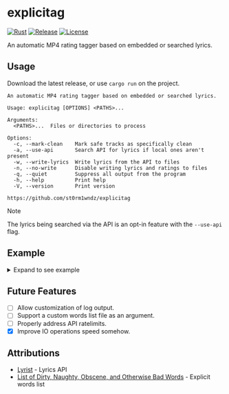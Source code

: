 # explicitag

[![Rust](https://github.com/st0rmw1ndz/explicitag/workflows/Rust/badge.svg)](https://github.com/st0rmw1ndz/explicitag/actions/workflows/rust.yml)
[![Release](https://img.shields.io/github/v/release/st0rmw1ndz/explicitag)](https://github.com/st0rmw1ndz/explicitag/releases/latest)
[![License](https://img.shields.io/github/license/st0rmw1ndz/explicitag)](https://github.com/st0rmw1ndz/explicitag/blob/main/LICENSE)

An automatic MP4 rating tagger based on embedded or searched lyrics.

## Usage

Download the latest release, or use `cargo run` on the project.

```
An automatic MP4 rating tagger based on embedded or searched lyrics.

Usage: explicitag [OPTIONS] <PATHS>...

Arguments:
  <PATHS>...  Files or directories to process

Options:
  -c, --mark-clean    Mark safe tracks as specifically clean
  -a, --use-api       Search API for lyrics if local ones aren't present
  -w, --write-lyrics  Write lyrics from the API to files
  -n, --no-write      Disable writing lyrics and ratings to files
  -q, --quiet         Suppress all output from the program
  -h, --help          Print help
  -V, --version       Print version

https://github.com/st0rm1wndz/explicitag
```

> [!NOTE]
> The lyrics being searched via the API is an opt-in feature with the `--use-api` flag.

## Example

<details>
  <summary>Expand to see example</summary>
  <br>

  ```
[2024-02-23T12:00:05Z INFO  explicitag] Running with 403 words marked as explicit.
[2024-02-23T12:00:05Z INFO  explicitag] D:\Files\Music Library\CAKE\(1996) Fashion Nugget\1.01 - Frank Sinatra.m4a - (Local) Inoffensive
[2024-02-23T12:00:05Z INFO  explicitag] D:\Files\Music Library\CAKE\(1996) Fashion Nugget\1.02 - The Distance.m4a - (Local) Explicit
[2024-02-23T12:00:05Z INFO  explicitag] D:\Files\Music Library\CAKE\(1996) Fashion Nugget\1.03 - Friend Is a Four Letter Word.m4a - (Local) Inoffensive
[2024-02-23T12:00:05Z INFO  explicitag] D:\Files\Music Library\CAKE\(1996) Fashion Nugget\1.04 - Open Book.m4a - (Local) Inoffensive
[2024-02-23T12:00:05Z INFO  explicitag] D:\Files\Music Library\CAKE\(1996) Fashion Nugget\1.05 - Daria.m4a - (Local) Inoffensive
[2024-02-23T12:00:05Z INFO  explicitag] D:\Files\Music Library\CAKE\(1996) Fashion Nugget\1.06 - Race Car Ya‐Yas.m4a - (Local) Inoffensive
[2024-02-23T12:00:05Z INFO  explicitag] D:\Files\Music Library\CAKE\(1996) Fashion Nugget\1.07 - I Will Survive.m4a - (Local) Inoffensive
[2024-02-23T12:00:05Z INFO  explicitag] D:\Files\Music Library\CAKE\(1996) Fashion Nugget\1.08 - Stickshifts and Safetybelts.m4a - (Local) Inoffensive
[2024-02-23T12:00:05Z INFO  explicitag] D:\Files\Music Library\CAKE\(1996) Fashion Nugget\1.09 - Perhaps, Perhaps, Perhaps.m4a - (Local) Inoffensive
[2024-02-23T12:00:05Z INFO  explicitag] D:\Files\Music Library\CAKE\(1996) Fashion Nugget\1.10 - It’s Coming Down.m4a - (Local) Inoffensive
[2024-02-23T12:00:05Z INFO  explicitag] D:\Files\Music Library\CAKE\(1996) Fashion Nugget\1.11 - Nugget.m4a - (Local) Explicit
[2024-02-23T12:00:05Z INFO  explicitag] D:\Files\Music Library\CAKE\(1996) Fashion Nugget\1.12 - She’ll Come Back to Me.m4a - (Local) Inoffensive
[2024-02-23T12:00:05Z INFO  explicitag] D:\Files\Music Library\CAKE\(1996) Fashion Nugget\1.13 - Italian Leather Sofa.m4a - (Local) Inoffensive
[2024-02-23T12:00:05Z INFO  explicitag] D:\Files\Music Library\CAKE\(1996) Fashion Nugget\1.14 - Sad Songs and Waltzes.m4a - (Local) Inoffensive
[2024-02-23T12:00:05Z INFO  explicitag] D:\Files\Music Library\CAKE\(1998) Prolonging the Magic\1.01 - Satan Is My Motor.m4a - (Local) Inoffensive
[2024-02-23T12:00:05Z INFO  explicitag] D:\Files\Music Library\CAKE\(1998) Prolonging the Magic\1.02 - Mexico.m4a - (Local) Inoffensive
[2024-02-23T12:00:05Z INFO  explicitag] D:\Files\Music Library\CAKE\(1998) Prolonging the Magic\1.03 - Never There.m4a - (Local) Inoffensive
[2024-02-23T12:00:05Z INFO  explicitag] D:\Files\Music Library\CAKE\(1998) Prolonging the Magic\1.04 - Guitar.m4a - (Local) Inoffensive
[2024-02-23T12:00:05Z INFO  explicitag] D:\Files\Music Library\CAKE\(1998) Prolonging the Magic\1.05 - You Turn the Screws.m4a - (Local) Inoffensive
[2024-02-23T12:00:05Z INFO  explicitag] D:\Files\Music Library\CAKE\(1998) Prolonging the Magic\1.06 - Walk on By.m4a - (Local) Inoffensive
[2024-02-23T12:00:05Z INFO  explicitag] D:\Files\Music Library\CAKE\(1998) Prolonging the Magic\1.07 - Sheep Go to Heaven.m4a - (Local) Inoffensive
[2024-02-23T12:00:05Z INFO  explicitag] D:\Files\Music Library\CAKE\(1998) Prolonging the Magic\1.08 - When You Sleep.m4a - (Local) Inoffensive
[2024-02-23T12:00:05Z INFO  explicitag] D:\Files\Music Library\CAKE\(1998) Prolonging the Magic\1.09 - Hem of Your Garment.m4a - (Local) Inoffensive
[2024-02-23T12:00:05Z INFO  explicitag] D:\Files\Music Library\CAKE\(1998) Prolonging the Magic\1.10 - Alpha Beta Parking Lot.m4a - (Local) Inoffensive
[2024-02-23T12:00:05Z INFO  explicitag] D:\Files\Music Library\CAKE\(1998) Prolonging the Magic\1.11 - Let Me Go.m4a - (Local) Inoffensive
[2024-02-23T12:00:05Z INFO  explicitag] D:\Files\Music Library\CAKE\(1998) Prolonging the Magic\1.12 - Cool Blue Reason.m4a - (Local) Inoffensive
[2024-02-23T12:00:05Z INFO  explicitag] D:\Files\Music Library\CAKE\(1998) Prolonging the Magic\1.13 - Where Would I Be_.m4a - (Local) Inoffensive
[2024-02-23T12:00:05Z INFO  explicitag] D:\Files\Music Library\CAKE\(2001) Comfort Eagle\1.01 - Opera Singer.m4a - (Local) Inoffensive
[2024-02-23T12:00:05Z INFO  explicitag] D:\Files\Music Library\CAKE\(2001) Comfort Eagle\1.02 - Meanwhile, Rick James….m4a - (Local) Explicit
[2024-02-23T12:00:05Z INFO  explicitag] D:\Files\Music Library\CAKE\(2001) Comfort Eagle\1.03 - Shadow Stabbing.m4a - (Local) Inoffensive
[2024-02-23T12:00:05Z INFO  explicitag] D:\Files\Music Library\CAKE\(2001) Comfort Eagle\1.04 - Short Skirt_Long Jacket.m4a - (Local) Explicit
[2024-02-23T12:00:05Z INFO  explicitag] D:\Files\Music Library\CAKE\(2001) Comfort Eagle\1.05 - Commissioning a Symphony in C.m4a - (Local) Inoffensive
[2024-02-23T12:00:05Z INFO  explicitag] D:\Files\Music Library\CAKE\(2001) Comfort Eagle\1.06 - Arco Arena.m4a - (Local) Inoffensive
[2024-02-23T12:00:05Z INFO  explicitag] D:\Files\Music Library\CAKE\(2001) Comfort Eagle\1.07 - Comfort Eagle.m4a - (Local) Inoffensive
[2024-02-23T12:00:05Z INFO  explicitag] D:\Files\Music Library\CAKE\(2001) Comfort Eagle\1.08 - Long Line of Cars.m4a - (Local) Inoffensive
[2024-02-23T12:00:05Z INFO  explicitag] D:\Files\Music Library\CAKE\(2001) Comfort Eagle\1.09 - Love You Madly.m4a - (Local) Explicit
[2024-02-23T12:00:05Z INFO  explicitag] D:\Files\Music Library\CAKE\(2001) Comfort Eagle\1.10 - Pretty Pink Ribbon.m4a - (Local) Inoffensive
[2024-02-23T12:00:05Z INFO  explicitag] D:\Files\Music Library\CAKE\(2001) Comfort Eagle\1.11 - World of Two.m4a - (Local) Inoffensive
[2024-02-23T12:00:05Z INFO  explicitag] Processed 38 files. Skipped 0 files.
  ```
</details>

## Future Features

- [ ] Allow customization of log output.
- [ ] Support a custom words list file as an argument.
- [ ] Properly address API ratelimits.
- [x] Improve IO operations speed somehow.

## Attributions

- [Lyrist](https://lyrist.vercel.app) - Lyrics API
- [List of Dirty, Naughty, Obscene, and Otherwise Bad Words](https://github.com/LDNOOBW/List-of-Dirty-Naughty-Obscene-and-Otherwise-Bad-Words) - Explicit words list